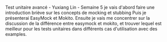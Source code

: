 Test unitaire avancé - Yuxiang Lin - Semaine 5
je vais d'abord faire une introduction briève sur les concepts de mocking et stubbing
Puis je présenterai EasyMock et Mokito.
Ensuite je vais me concentrer sur la discussion de la différence entre easymock et mokito, et trouver lequel
est meilleur pour les tests unitaires dans différents cas d'utilisation avec des examples.
